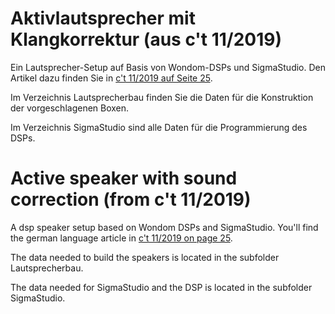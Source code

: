 # Aktivlautsprecher mit Klangkorrektur (aus c't 11/2019) 

Ein Lautsprecher-Setup auf Basis von Wondom-DSPs und SigmaStudio. Den Artikel dazu finden Sie in [c't 11/2019 auf Seite 25](#).

Im Verzeichnis Lautsprecherbau finden Sie die Daten für die Konstruktion der vorgeschlagenen Boxen.

Im Verzeichnis SigmaStudio sind alle Daten für die Programmierung des DSPs.

# Active speaker with sound correction (from c't 11/2019) 

A dsp speaker setup based on Wondom DSPs and SigmaStudio. You'll find the german language article in [c't 11/2019 on page 25](#).

The data needed to build the speakers is located in the subfolder Lautsprecherbau.

The data needed for SigmaStudio and the DSP is located in the subfolder SigmaStudio.
